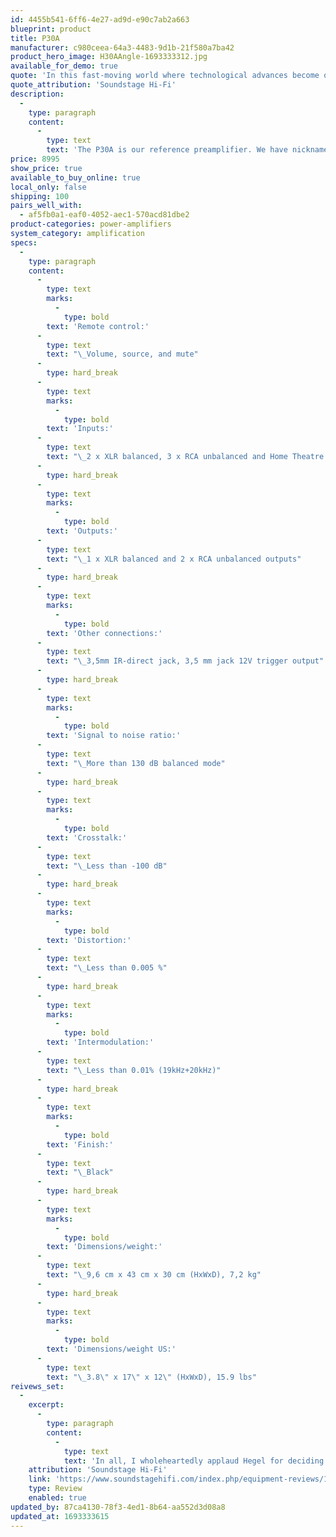 ```yaml
---
id: 4455b541-6ff6-4e27-ad9d-e90c7ab2a663
blueprint: product
title: P30A
manufacturer: c980ceea-64a3-4483-9d1b-21f580a7ba42
product_hero_image: H30AAngle-1693333312.jpg
available_for_demo: true
quote: 'In this fast-moving world where technological advances become obsolete not long after they’re introduced, it’s uncommonly refreshing to see a company that’s technologically savvy enough to build a product that I predict will be as relevant 30 years from now as it is today.'
quote_attribution: 'Soundstage Hi-Fi'
description:
  -
    type: paragraph
    content:
      -
        type: text
        text: 'The P30A is our reference preamplifier. We have nicknamed it The Conductor because its job is to control the power amplifier with a signal that is as true to the music as possible. In our view, the preamplifier is the most critical component in a great sounding system, and it is also the hardest to get right. The very low amplitude signals coming from the source are easily corrupted, so in-depth technical know-how and clever engineering are needed to make sure the signal stays the same all the way through the preamplifier. With the P30A we have deployed all our skills in doing just that.'
price: 8995
show_price: true
available_to_buy_online: true
local_only: false
shipping: 100
pairs_well_with:
  - af5fb0a1-eaf0-4052-aec1-570acd81dbe2
product-categories: power-amplifiers
system_category: amplification
specs:
  -
    type: paragraph
    content:
      -
        type: text
        marks:
          -
            type: bold
        text: 'Remote control:'
      -
        type: text
        text: "\_Volume, source, and mute"
      -
        type: hard_break
      -
        type: text
        marks:
          -
            type: bold
        text: 'Inputs:'
      -
        type: text
        text: "\_2 x XLR balanced, 3 x RCA unbalanced and Home Theatre inputs"
      -
        type: hard_break
      -
        type: text
        marks:
          -
            type: bold
        text: 'Outputs:'
      -
        type: text
        text: "\_1 x XLR balanced and 2 x RCA unbalanced outputs"
      -
        type: hard_break
      -
        type: text
        marks:
          -
            type: bold
        text: 'Other connections:'
      -
        type: text
        text: "\_3,5mm IR-direct jack, 3,5 mm jack 12V trigger output"
      -
        type: hard_break
      -
        type: text
        marks:
          -
            type: bold
        text: 'Signal to noise ratio:'
      -
        type: text
        text: "\_More than 130 dB balanced mode"
      -
        type: hard_break
      -
        type: text
        marks:
          -
            type: bold
        text: 'Crosstalk:'
      -
        type: text
        text: "\_Less than -100 dB"
      -
        type: hard_break
      -
        type: text
        marks:
          -
            type: bold
        text: 'Distortion:'
      -
        type: text
        text: "\_Less than 0.005 %"
      -
        type: hard_break
      -
        type: text
        marks:
          -
            type: bold
        text: 'Intermodulation:'
      -
        type: text
        text: "\_Less than 0.01% (19kHz+20kHz)"
      -
        type: hard_break
      -
        type: text
        marks:
          -
            type: bold
        text: 'Finish:'
      -
        type: text
        text: "\_Black"
      -
        type: hard_break
      -
        type: text
        marks:
          -
            type: bold
        text: 'Dimensions/weight:'
      -
        type: text
        text: "\_9,6 cm x 43 cm x 30 cm (HxWxD), 7,2 kg"
      -
        type: hard_break
      -
        type: text
        marks:
          -
            type: bold
        text: 'Dimensions/weight US:'
      -
        type: text
        text: "\_3.8\" x 17\" x 12\" (HxWxD), 15.9 lbs"
reivews_set:
  -
    excerpt:
      -
        type: paragraph
        content:
          -
            type: text
            text: 'In all, I wholeheartedly applaud Hegel for deciding to build the P30A preamplifier. In this fast-moving world where technological advances become obsolete not long after they’re introduced, it’s uncommonly refreshing to see a company that’s technologically savvy enough to build a product that I predict will be as relevant 30 years from now as it is today.'
    attribution: 'Soundstage Hi-Fi'
    link: 'https://www.soundstagehifi.com/index.php/equipment-reviews/1750-hegel-music-systems-p30a-preamplifier'
    type: Review
    enabled: true
updated_by: 87ca4130-78f3-4ed1-8b64-aa552d3d08a8
updated_at: 1693333615
---
```

